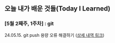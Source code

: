 ## 오늘 내가 배운 것들(Today I Learned)

### [5월 2째주, 1주차] : git 

24.05.15. git push 용량 오류 해결하기 ([상세 내역 링크](https://github.com/niraaah/niraaah-til/blob/main/May-2024/2024-05-15.md))
